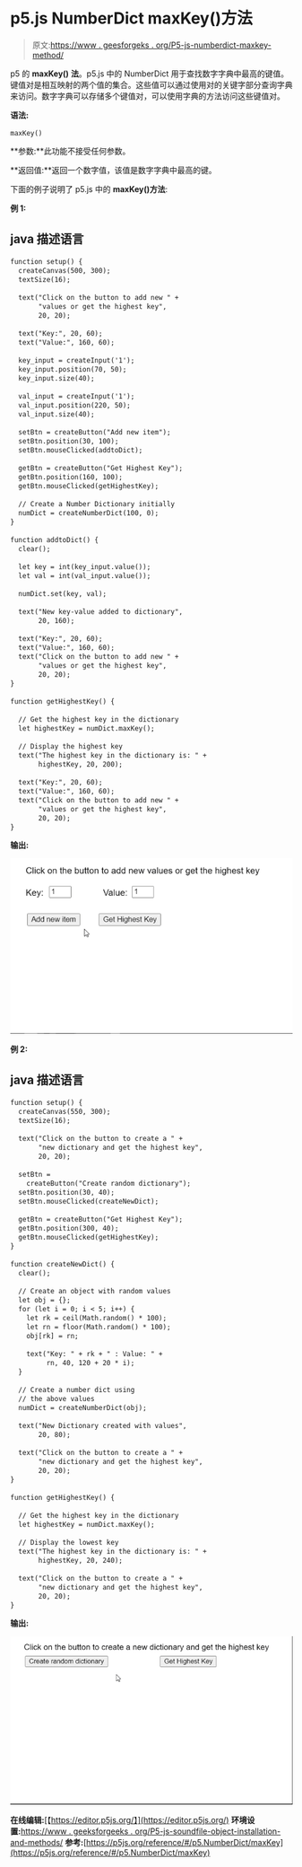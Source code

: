 # p5.js NumberDict maxKey()方法

> 原文:[https://www . geesforgeks . org/P5-js-numberdict-maxkey-method/](https://www.geeksforgeeks.org/p5-js-numberdict-maxkey-method/)

p5 的 **maxKey()** **法**。p5.js 中的 NumberDict 用于查找数字字典中最高的键值。键值对是相互映射的两个值的集合。这些值可以通过使用对的关键字部分查询字典来访问。数字字典可以存储多个键值对，可以使用字典的方法访问这些键值对。

**语法:**

```
maxKey()
```

**参数:**此功能不接受任何参数。

**返回值:**返回一个数字值，该值是数字字典中最高的键。

下面的例子说明了 p5.js 中的 **maxKey()方法**:

**例 1:**

## java 描述语言

```
function setup() {
  createCanvas(500, 300);
  textSize(16);

  text("Click on the button to add new " +
       "values or get the highest key",
       20, 20);

  text("Key:", 20, 60);
  text("Value:", 160, 60);

  key_input = createInput('1');
  key_input.position(70, 50);
  key_input.size(40);

  val_input = createInput('1');
  val_input.position(220, 50);
  val_input.size(40);

  setBtn = createButton("Add new item");
  setBtn.position(30, 100);
  setBtn.mouseClicked(addtoDict);

  getBtn = createButton("Get Highest Key");
  getBtn.position(160, 100);
  getBtn.mouseClicked(getHighestKey);

  // Create a Number Dictionary initially
  numDict = createNumberDict(100, 0);
}

function addtoDict() {
  clear();

  let key = int(key_input.value());
  let val = int(val_input.value());

  numDict.set(key, val);

  text("New key-value added to dictionary",
       20, 160);

  text("Key:", 20, 60);
  text("Value:", 160, 60);
  text("Click on the button to add new " +
       "values or get the highest key",
       20, 20);
}

function getHighestKey() {

  // Get the highest key in the dictionary
  let highestKey = numDict.maxKey();

  // Display the highest key
  text("The highest key in the dictionary is: " +
       highestKey, 20, 200);

  text("Key:", 20, 60);
  text("Value:", 160, 60);
  text("Click on the button to add new " +
       "values or get the highest key",
       20, 20);
}
```

**输出:**

![](img/9671631059f226ce1d262196dc3aedd7.png)

**例 2:**

## java 描述语言

```
function setup() {
  createCanvas(550, 300);
  textSize(16);

  text("Click on the button to create a " +
       "new dictionary and get the highest key",
       20, 20);

  setBtn = 
    createButton("Create random dictionary");
  setBtn.position(30, 40);
  setBtn.mouseClicked(createNewDict);

  getBtn = createButton("Get Highest Key");
  getBtn.position(300, 40);
  getBtn.mouseClicked(getHighestKey);
}

function createNewDict() {
  clear();

  // Create an object with random values
  let obj = {};
  for (let i = 0; i < 5; i++) {
    let rk = ceil(Math.random() * 100);
    let rn = floor(Math.random() * 100);
    obj[rk] = rn;

    text("Key: " + rk + " : Value: " +
         rn, 40, 120 + 20 * i);
  }

  // Create a number dict using
  // the above values
  numDict = createNumberDict(obj);

  text("New Dictionary created with values",
       20, 80);

  text("Click on the button to create a " +
       "new dictionary and get the highest key",
       20, 20);
}

function getHighestKey() {

  // Get the highest key in the dictionary
  let highestKey = numDict.maxKey();

  // Display the lowest key
  text("The highest key in the dictionary is: " +
       highestKey, 20, 240);

  text("Click on the button to create a " +
       "new dictionary and get the highest key",
       20, 20);
}
```

**输出:**

![](img/13b0648ddbafb0e5e3356d309ebe1f79.png)

**在线编辑:**[【https://editor.p5js.org/】](https://editor.p5js.org/)
**环境设置:**[https://www . geeksforgeeks . org/P5-js-soundfile-object-installation-and-methods/](https://www.geeksforgeeks.org/p5-js-soundfile-object-installation-and-methods/)
**参考:**[https://p5js.org/reference/#/p5.NumberDict/maxKey](https://p5js.org/reference/#/p5.NumberDict/maxKey)